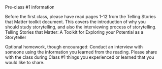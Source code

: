 Pre-class #1 information

Before the first class, please have read pages 1-12 from the Telling Stories that Matter toolkit document. 
This covers the introduction of why you should study storytelling, and also the interviewing process of storytelling.
Telling Stories that Matter: A Toolkit for Exploring your Potential as a Storyteller  


Optional homework, though encouraged: Conduct an interview with someone using the information you learned from the reading. Please share with the class during Class #1 things you experienced or learned that you would like to share. 
